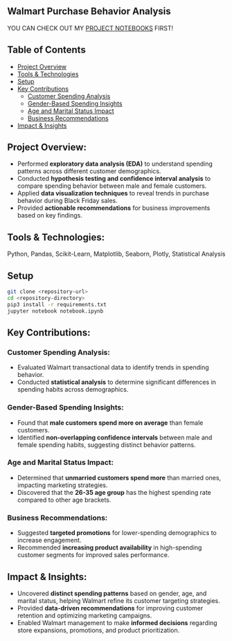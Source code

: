## Walmart Purchase Behavior Analysis
YOU CAN CHECK OUT MY [PROJECT NOTEBOOKS](https://github.com/khoapham1002/Walmart-Purchases-Behavior-Analysis/blob/main/reports/walmart-purchases-habit.pdf) FIRST!



## Table of Contents
- [Project Overview](#project-overview)
- [Tools & Technologies](#tools--technologies)
- [Setup](#setup)
- [Key Contributions](#key-contributions)
    - [Customer Spending Analysis](#customer-spending-analysis)
    - [Gender-Based Spending Insights](#gender-based-spending-insights)
    - [Age and Marital Status Impact](#age-and-marital-status-impact)
    - [Business Recommendations](#business-recommendations)
- [Impact & Insights](#impact--insights)



## Project Overview:   
- Performed **exploratory data analysis (EDA)** to understand spending patterns across different customer demographics.
- Conducted **hypothesis testing and confidence interval analysis** to compare spending behavior between male and female customers.
- Applied **data visualization techniques** to reveal trends in purchase behavior during Black Friday sales.
- Provided **actionable recommendations** for business improvements based on key findings.


## Tools & Technologies:
Python, Pandas, Scikit-Learn, Matplotlib, Seaborn, Plotly, Statistical Analysis


## Setup
```bash
git clone <repository-url>
cd <repository-directory>
pip3 install -r requirements.txt
jupyter notebook notebook.ipynb
```



## Key Contributions:
### Customer Spending Analysis:
- Evaluated Walmart transactional data to identify trends in spending behavior.
- Conducted **statistical analysis** to determine significant differences in spending habits across demographics.

### Gender-Based Spending Insights:
- Found that **male customers spend more on average** than female customers.
- Identified **non-overlapping confidence intervals** between male and female spending habits, suggesting distinct behavior patterns.

### Age and Marital Status Impact:
- Determined that **unmarried customers spend more** than married ones, impacting marketing strategies.
- Discovered that the **26-35 age group** has the highest spending rate compared to other age brackets.

### Business Recommendations:
- Suggested **targeted promotions** for lower-spending demographics to increase engagement.
- Recommended **increasing product availability** in high-spending customer segments for improved sales performance.

## Impact & Insights:
- Uncovered **distinct spending patterns** based on gender, age, and marital status, helping Walmart refine its customer targeting strategies.
- Provided **data-driven recommendations** for improving customer retention and optimizing marketing campaigns.
- Enabled Walmart management to make **informed decisions** regarding store expansions, promotions, and product prioritization.
